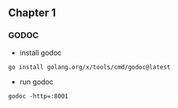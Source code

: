 ## Chapter 1

### GODOC
- install godoc
```
go install golang.org/x/tools/cmd/godoc@latest
```
- run godoc
```
godoc -http=:8001
```